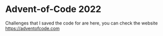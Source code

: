 # Advent-of-Code 2022
Challenges that I saved the code for are here, you can check the website https://adventofcode.com

